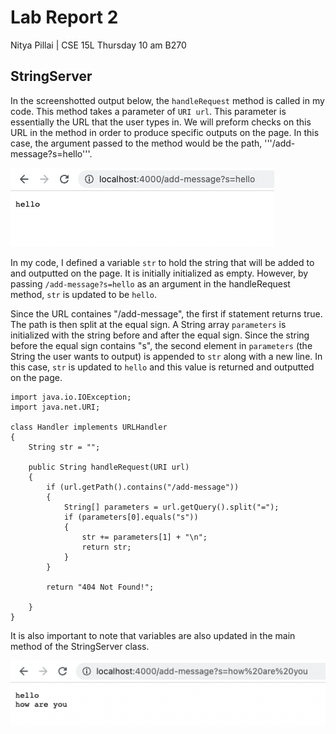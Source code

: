 # Lab Report 2
Nitya Pillai | CSE 15L Thursday 10 am B270
## StringServer
In the screenshotted output below, the ```handleRequest``` method is called in my code. This method takes a parameter of ```URI url```. This parameter is essentially the URL that the user types in. We will preform checks on this URL in the method in order to produce specific outputs on the page. In this case, the argument passed to the method would be the path, '''/add-message?s=hello'''.

![Image](./images/lab2ss2.png)

In my code, I defined a variable ```str``` to hold the string that will be added to and outputted on the page. It is initially initialized as empty. However, by passing ```/add-message?s=hello``` as an argument in the handleRequest method, ```str``` is updated to be ```hello```.

Since the URL containes "/add-message", the first if statement returns true. The path is then split at the equal sign. A String array ```parameters``` is initialized with the string before and after the equal sign. Since the string before the equal sign contains "s", the second element in ```parameters``` (the String the user wants to output) is appended to ```str``` along with a new line. In this case, ```str``` is updated to ```hello``` and this value is returned and outputted on the page.

```
import java.io.IOException;
import java.net.URI;

class Handler implements URLHandler 
{
    String str = "";

    public String handleRequest(URI url) 
    {
        if (url.getPath().contains("/add-message")) 
        {
            String[] parameters = url.getQuery().split("=");
            if (parameters[0].equals("s")) 
            {
                str += parameters[1] + "\n";
                return str;
            } 
        }
        
        return "404 Not Found!";
        
    }    
}
```

It is also important to note that variables are also updated in the main method of the StringServer class. 




![Image](./images/lab2ss1.png)
